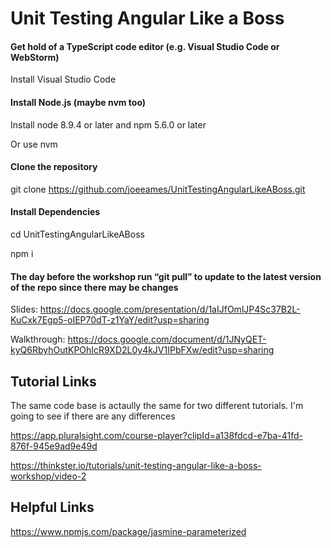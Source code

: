 # Unit Testing Angular Like a Boss

#### Get hold of a TypeScript code editor (e.g. Visual Studio Code or WebStorm)

Install Visual Studio Code

#### Install Node.js (maybe nvm too)

Install node 8.9.4 or later and npm 5.6.0 or later

Or use nvm

#### Clone the repository

git clone https://github.com/joeeames/UnitTestingAngularLikeABoss.git

#### Install Dependencies

cd UnitTestingAngularLikeABoss

npm i

#### The day before the workshop run “git pull” to update to the latest version of the repo since there may be changes

Slides: https://docs.google.com/presentation/d/1aIJfOmlJP4Sc37B2L-KuCxk7Egp5-oIEP70dT-z1YaY/edit?usp=sharing

Walkthrough: https://docs.google.com/document/d/1JNyQET-kyQ6RbyhOutKPOhIcR9XD2L0y4kJV1IPbFXw/edit?usp=sharing

## Tutorial Links

The same code base is actaully the same for two different tutorials. I'm going to see if there are any differences

https://app.pluralsight.com/course-player?clipId=a138fdcd-e7ba-41fd-876f-945e9ad9e49d

https://thinkster.io/tutorials/unit-testing-angular-like-a-boss-workshop/video-2

## Helpful Links

https://www.npmjs.com/package/jasmine-parameterized
